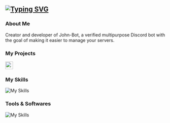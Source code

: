 [![Typing SVG](https://readme-typing-svg.herokuapp.com?color=F7F7F7&center=false&lines=%F0%9F%91%8B+Hi%2C+i'm+Alexis)](https://git.io/typing-svg)
--
### About Me

Creator and developer of John-Bot, a verified multipurpose Discord bot with the goal of making it easier to manage your servers.

### My Projects

[<img src="https://johnbot.app/assets/LogoForGitHubBio.svg" width="24"/>](https://github.com/JohnBotDiscord)

### My Skills

![My Skills](https://skillicons.dev/icons?i=js,java,html,css)

### Tools & Softwares

![My Skills](https://skillicons.dev/icons?i=figma,vscode,mongodb,ai,github,discord,nodejs,linux)
